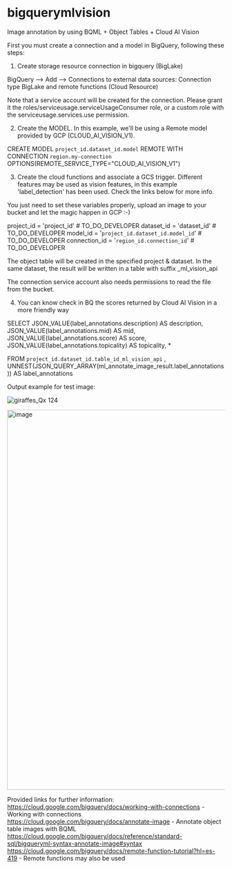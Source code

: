 # bigquerymlvision
Image annotation by using BQML + Object Tables + Cloud AI Vision


First you must create a connection and a model in BigQuery, following these steps:

1. Create storage resource connection in bigquery (BigLake)

BigQuery --> Add --> Connections to external data sources:
Connection type
BigLake and remote functions (Cloud Resource)

Note that a service account will be created for the connection. Please grant it the roles/serviceusage.serviceUsageConsumer role, or a custom role with the serviceusage.services.use permission.


2. Create the MODEL. In this example, we'll be using a Remote model provided by GCP (CLOUD_AI_VISION_V1).


CREATE MODEL `project_id.dataset_id.model`
REMOTE WITH CONNECTION `region.my-connection`
OPTIONS(REMOTE_SERVICE_TYPE="CLOUD_AI_VISION_V1")


3. Create the cloud functions and associate a GCS trigger.
Different features may be used as vision features, in this example 'label_detection' has been used. Check the links below for more info.

You just need to set these variables properly, upload an image to your bucket and let the magic happen in GCP :-)

 project_id = 'project_id' # TO_DO_DEVELOPER
 dataset_id = 'dataset_id'       # TO_DO_DEVELOPER
 model_id = '`project_id.dataset_id.model_id`'  # TO_DO_DEVELOPER
 connection_id = '`region_id.connection_id`'  # TO_DO_DEVELOPER

The object table will be created in the specified project & dataset. In the same dataset, the result will be written in a table with suffix _ml_vision_api

The connection service account also needs permissions to read the file from the bucket.


4. You can know check in BQ the scores returned by Cloud AI Vision in a more friendly way

SELECT
JSON_VALUE(label_annotations.description) AS description,
JSON_VALUE(label_annotations.mid) AS mid,
JSON_VALUE(label_annotations.score) AS score,
JSON_VALUE(label_annotations.topicality) AS topicality,
*


FROM `project_id.dataset_id.table_id_ml_vision_api` ,
UNNEST(JSON_QUERY_ARRAY(ml_annotate_image_result.label_annotations)) AS label_annotations

Output example for test image:

![giraffes_Qx 124](https://github.com/domirosell/bigquerymlvision/assets/136735618/f439f1ff-4e8b-4936-ad3c-84f7b5fd9f9e)


<img width="880" alt="image" src="https://github.com/domirosell/bigquerymlvision/assets/136735618/d991dbf3-9da8-4ce7-b696-77f443fad282">

Provided links for further information:
https://cloud.google.com/bigquery/docs/working-with-connections - Working with connections
https://cloud.google.com/bigquery/docs/annotate-image - Annotate object table images with BQML
https://cloud.google.com/bigquery/docs/reference/standard-sql/bigqueryml-syntax-annotate-image#syntax
https://cloud.google.com/bigquery/docs/remote-function-tutorial?hl=es-419 - Remote functions may also be used



